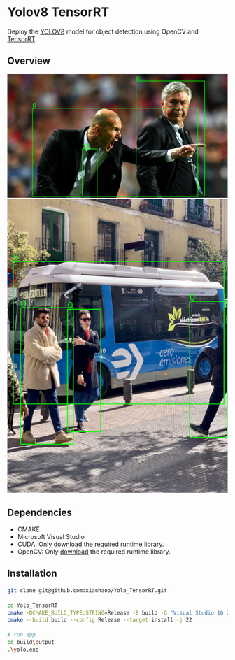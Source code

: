 # Yolov8 TensorRT

Deploy the [YOLOV8](https://github.com/ultralytics/ultralytics) model for object detection using OpenCV and [TensorRT](https://github.com/NVIDIA/TensorRT).

## Overview

<img width=640 src="assets/img_1_detected.png" alt="img_1_detected"/>
<img width=640 src="assets/img_3_detected.png"  alt="img_1_detected"/>

## Dependencies

- CMAKE
- Microsoft Visual Studio
- CUDA: Only [download](https://github.com/xiaohaoo/Yolo_TensorRT/releases/download/v1.0.0/lib.zip) the required runtime library.
- OpenCV: Only [download](https://github.com/xiaohaoo/Yolo_TensorRT/releases/download/v1.0.0/lib.zip) the required runtime library.

## Installation

```bash
git clone git@github.com:xiaohaoo/Yolo_TensorRT.git

cd Yolo_TensorRT
cmake -DCMAKE_BUILD_TYPE:STRING=Release -B build -G "Visual Studio 16 2019" -A x64
cmake --build build --config Release --target install -j 22

# run app
cd build\output
.\yolo.exe
```
